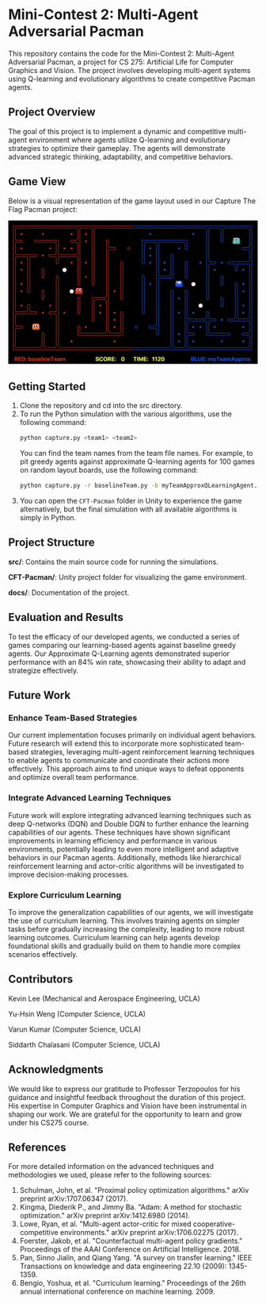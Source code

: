 # Mini-Contest 2: Multi-Agent Adversarial Pacman

This repository contains the code for the Mini-Contest 2: Multi-Agent Adversarial Pacman, a project for CS 275: Artificial Life for Computer Graphics and Vision. The project involves developing multi-agent systems using Q-learning and evolutionary algorithms to create competitive Pacman agents.

## Project Overview

The goal of this project is to implement a dynamic and competitive multi-agent environment where agents utilize Q-learning and evolutionary strategies to optimize their gameplay. The agents will demonstrate advanced strategic thinking, adaptability, and competitive behaviors.

## Game View

Below is a visual representation of the game layout used in our Capture The Flag Pacman project:

![Game Layout](docs/game_layout.png)

## Getting Started
1. Clone the repository and cd into the src directory. 
2. To run the Python simulation with the various algorithms, use the following command:
    ```bash
    python capture.py <team1> <team2>
    ```
    You can find the team names from the team file names. For example, to pit greedy agents against approximate Q-learning agents for 100 games on random layout boards, use the following command:
    ```bash
    python capture.py -r baselineTeam.py -b myTeamApproxQLearningAgent.py -n 100 -l RANDOM
    ```
3. You can open the `CFT-Pacman` folder in Unity to experience the game alternatively, but the final simulation with all available algorithms is simply in Python.

## Project Structure

**src/**: Contains the main source code for running the simulations.

**CFT-Pacman/**: Unity project folder for visualizing the game environment.

**docs/**: Documentation of the project.

## Evaluation and Results

To test the efficacy of our developed agents, we conducted a series of games comparing our learning-based agents against baseline greedy agents. Our Approximate Q-Learning agents demonstrated superior performance with an 84% win rate, showcasing their ability to adapt and strategize effectively.

## Future Work

### Enhance Team-Based Strategies
Our current implementation focuses primarily on individual agent behaviors. Future research will extend this to incorporate more sophisticated team-based strategies, leveraging multi-agent reinforcement learning techniques to enable agents to communicate and coordinate their actions more effectively. This approach aims to find unique ways to defeat opponents and optimize overall team performance.

### Integrate Advanced Learning Techniques
Future work will explore integrating advanced learning techniques such as deep Q-networks (DQN) and Double DQN to further enhance the learning capabilities of our agents. These techniques have shown significant improvements in learning efficiency and performance in various environments, potentially leading to even more intelligent and adaptive behaviors in our Pacman agents. Additionally, methods like hierarchical reinforcement learning and actor-critic algorithms will be investigated to improve decision-making processes.

### Explore Curriculum Learning
To improve the generalization capabilities of our agents, we will investigate the use of curriculum learning. This involves training agents on simpler tasks before gradually increasing the complexity, leading to more robust learning outcomes. Curriculum learning can help agents develop foundational skills and gradually build on them to handle more complex scenarios effectively.

## Contributors

Kevin Lee (Mechanical and Aerospace Engineering, UCLA)

Yu-Hsin Weng (Computer Science, UCLA)

Varun Kumar (Computer Science, UCLA)

Siddarth Chalasani (Computer Science, UCLA)

## Acknowledgments

We would like to express our gratitude to Professor Terzopoulos for his guidance and insightful feedback throughout the duration of this project. His expertise in Computer Graphics and Vision have been instrumental in shaping our work. We are grateful for the opportunity to learn and grow under his CS275 course.

## References

For more detailed information on the advanced techniques and methodologies we used, please refer to the following sources:

1. Schulman, John, et al. "Proximal policy optimization algorithms." arXiv preprint arXiv:1707.06347 (2017).
2. Kingma, Diederik P., and Jimmy Ba. "Adam: A method for stochastic optimization." arXiv preprint arXiv:1412.6980 (2014).
3. Lowe, Ryan, et al. "Multi-agent actor-critic for mixed cooperative-competitive environments." arXiv preprint arXiv:1706.02275 (2017).
4. Foerster, Jakob, et al. "Counterfactual multi-agent policy gradients." Proceedings of the AAAI Conference on Artificial Intelligence. 2018.
5. Pan, Sinno Jialin, and Qiang Yang. "A survey on transfer learning." IEEE Transactions on knowledge and data engineering 22.10 (2009): 1345-1359.
6. Bengio, Yoshua, et al. "Curriculum learning." Proceedings of the 26th annual international conference on machine learning. 2009.
